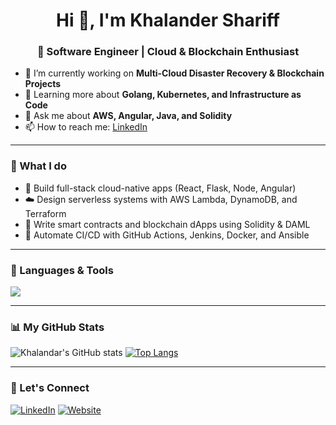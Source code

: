 <h1 align="center">Hi 👋, I'm Khalander Shariff</h1>
<h3 align="center">🚀 Software Engineer | Cloud & Blockchain Enthusiast</h3>

- 🌱 I’m currently working on **Multi-Cloud Disaster Recovery & Blockchain Projects**
- 🧠 Learning more about **Golang, Kubernetes, and Infrastructure as Code**
- 💬 Ask me about **AWS, Angular, Java, and Solidity**
- 📫 How to reach me: [LinkedIn](https://www.linkedin.com/in/your-profile)

---

### 🔨 What I do
- 🔧 Build full-stack cloud-native apps (React, Flask, Node, Angular)
- ☁️ Design serverless systems with AWS Lambda, DynamoDB, and Terraform
- 🔐 Write smart contracts and blockchain dApps using Solidity & DAML
- 🔄 Automate CI/CD with GitHub Actions, Jenkins, Docker, and Ansible

---

### 🧰 Languages & Tools
<img src="https://skillicons.dev/icons?i=aws,docker,linux,bash,ts,js,react,nodejs,python,java,solidity,github,terraform" />

---

### 📊 My GitHub Stats
![Khalandar's GitHub stats](https://github-readme-stats.vercel.app/api?username=khalandar55&show_icons=true&theme=tokyonight)
[![Top Langs](https://github-readme-stats.vercel.app/api/top-langs/?username=khalandar55&layout=compact&theme=tokyonight)](https://github.com/khalandar55)

---

### 🔗 Let's Connect
[![LinkedIn](https://img.shields.io/badge/LinkedIn-blue?style=flat&logo=linkedin)](https://www.linkedin.com/in/your-profile)
[![Website](https://img.shields.io/badge/Portfolio-grey?style=flat&logo=github)](https://shariffinfra.com)
